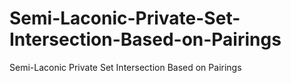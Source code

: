 # Semi-Laconic-Private-Set-Intersection-Based-on-Pairings
Semi-Laconic Private Set Intersection Based on Pairings
